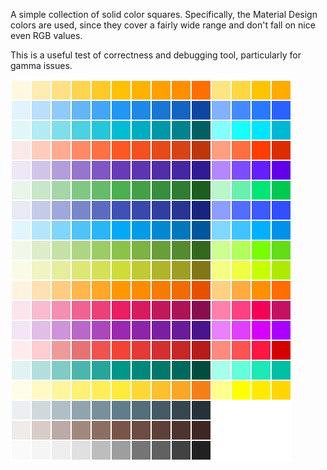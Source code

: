 A simple collection of solid color squares. Specifically, the Material Design colors are used, since they cover a fairly wide range and don't fall on nice even RGB values.

This is a useful test of correctness and debugging tool, particularly for gamma issues.

![A grid of colored squares.](original.png)
